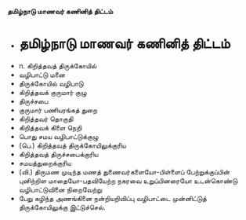 **தமிழ்நாடு மாணவர் கணினித் திட்டம்**
- # தமிழ்நாடு மாணவர் கணினித் திட்டம்
- n. கிறித்தவத் திருக்கோயில்
- வழிபாட்டு மனை
- திருக்கோயில் வழிபாடு
- கிறித்தவக் குருமார் குழு
- திருச்சபை
- குருமார் பணியரங்கத் துறை
- கிறித்தவர் தொகுதி
- கிறித்தவக் கிளை நெறி
- பொது சமய வழிபாட்டுக்குழு
- (பெ.) கிறித்தவத் திருக்கோயிலுக்குரிய
- கிறித்தவத் திருச்சபைக்குரிய
- சமயத்துறைக்குரிய
- (வி.) திருமண முடிந்த மணத் துணைவர்களையோ-பிள்ளைப் பேற்றுக்குப்பின் புனிற்றிள மாதையோ-பதவியேற்ற நகரவை உறுப்பினரையோ உடன்கொண்டு வழிபாட்டுவினை நிறைவேற்று
- பேறு கழிந்த அணங்கினை நன்றியறிவிப்பு வழிபாட்டை முன்னிட்டுத் திருக்கோயிலுக்கு இட்டுச்செல்.

